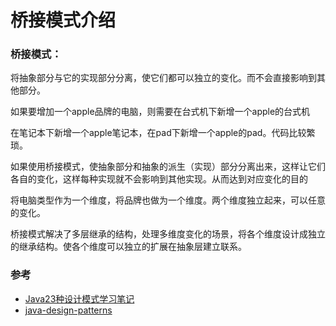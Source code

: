 # 桥接模式介绍

### 桥接模式：

将抽象部分与它的实现部分分离，使它们都可以独立的变化。而不会直接影响到其他部分。

如果要增加一个apple品牌的电脑，则需要在台式机下新增一个apple的台式机

在笔记本下新增一个apple笔记本，在pad下新增一个apple的pad。代码比较繁琐。

如果使用桥接模式，使抽象部分和抽象的派生（实现）部分分离出来，这样让它们各自的变化，这样每种实现就不会影响到其他实现。从而达到对应变化的目的

将电脑类型作为一个维度，将品牌也做为一个维度。两个维度独立起来，可以任意的变化。

桥接模式解决了多层继承的结构，处理多维度变化的场景，将各个维度设计成独立的继承结构。使各个维度可以独立的扩展在抽象层建立联系。

### 参考

* [Java23种设计模式学习笔记](http://www.cnblogs.com/meet/p/5116504.html)
* [java-design-patterns](https://github.com/iluwatar/java-design-patterns)
